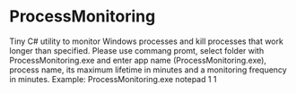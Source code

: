 # ProcessMonitoring
Tiny C# utility to monitor Windows processes and kill processes that work longer than specified.
Please use commang promt, select folder with ProcessMonitoring.exe and enter app name (ProcessMonitoring.exe), process name, its maximum lifetime in minutes and a monitoring frequency in minutes. Example: ProcessMonitoring.exe notepad 1 1
